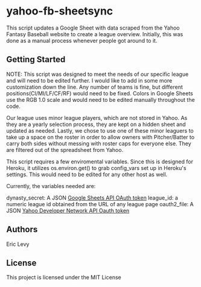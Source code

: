 # yahoo-fb-sheetsync

This script updates a Google Sheet with data scraped from the Yahoo Fantasy Baseball website to create a league overview. Initially, this was done as a manual process whenever people got around to it.

## Getting Started

NOTE:  This script was designed to meet the needs of our specific league and will need to be edited further. I would like to add in some more customization down the line. Any number of teams is fine, but different positions(CI/MI/LF/CF/RF) would need to be fixed.  Colors in Google Sheets use the RGB 1.0 scale and would need to be edited manually throughout the code.

Our league uses minor league players, which are not stored in Yahoo. As they are a yearly selection process, they are kept on a hidden sheet and updated as needed. Lastly, we chose to use one of these minor leaguers to take up a space on the roster in order to allow owners with Pitcher/Batter to carry both sides without messing with roster caps for everyone else.  They are filtered out of the spreadsheet from Yahoo.

This script requires a few enviromental variables.  Since this is designed for Heroku, it utilizes os.environ.get() to grab config_vars set up in Heroku's settings. This would need to be edited for any other host as well.

Currently, the variables needed are:

dynasty_secret: A JSON [Google Sheets API OAuth token](https://developers.google.com/sheets/api/guides/authorizing)
league_id: a numeric league id obtained from the URL of any league page
oauth2_file: A JSON [Yahoo Developer Network API Oauth token](https://developer.yahoo.com/apps/)

## Authors

Eric Levy

## License

This project is licensed under the MIT License


